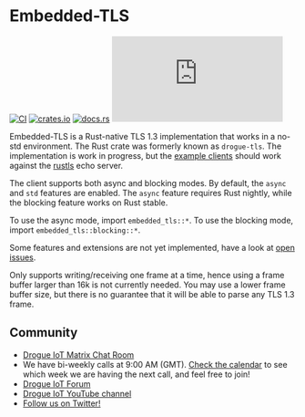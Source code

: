 # Embedded-TLS

[![CI](https://github.com/drogue-iot/embedded-tls/actions/workflows/ci.yaml/badge.svg)](https://github.com/drogue-iot/embedded-tls/actions/workflows/ci.yaml)
[![crates.io](https://img.shields.io/crates/v/embedded-tls.svg)](https://crates.io/crates/embedded-tls)
[![docs.rs](https://docs.rs/embedded-tls/badge.svg)](https://docs.rs/embedded-tls)
[![Matrix](https://img.shields.io/matrix/drogue-iot:matrix.org)](https://matrix.to/#/#drogue-iot:matrix.org)

Embedded-TLS is a Rust-native TLS 1.3 implementation that works in a no-std environment. The Rust crate was formerly known as `drogue-tls`. The
implementation is work in progress, but the [example clients](https://github.com/drogue-iot/embedded-tls/tree/main/examples) should work against the [rustls](https://github.com/ctz/rustls) echo server.

The client supports both async and blocking modes. By default, the `async` and `std` features are enabled. The `async` feature requires Rust nightly, while the blocking feature works on Rust stable.

To use the async mode, import `embedded_tls::*`. To use the blocking mode, import `embedded_tls::blocking::*`.

Some features and extensions are not yet implemented, have a look at [open issues](https://github.com/drogue-iot/embedded-tls/issues).

Only supports writing/receiving one frame at a time, hence using a frame buffer larger than 16k is not currently needed.  You may use a lower frame buffer size, but there is no guarantee that it will be able to parse any TLS 1.3 frame.

## Community

* [Drogue IoT Matrix Chat Room](https://matrix.to/#/#drogue-iot:matrix.org)
* We have bi-weekly calls at 9:00 AM (GMT). [Check the calendar](https://calendar.google.com/calendar/u/0/embed?src=ofuctjec399jr6kara7n0uidqg@group.calendar.google.com&pli=1) to see which week we are having the next call, and feel free to join!
* [Drogue IoT Forum](https://discourse.drogue.io/)
* [Drogue IoT YouTube channel](https://www.youtube.com/channel/UC7GZUy2hKidvY6V_3QZfCcA)
* [Follow us on Twitter!](https://twitter.com/DrogueIoT)
